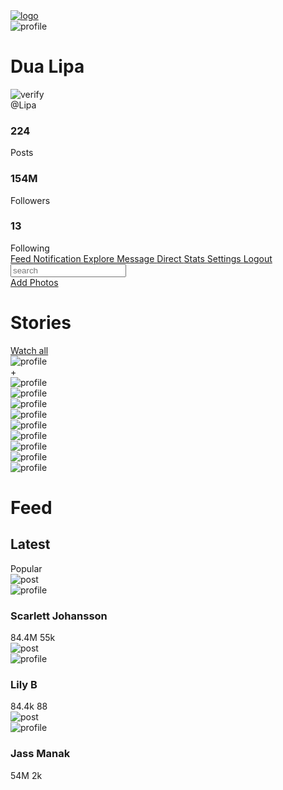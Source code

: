 <!DOCTYPE html>
<html lang="en">
<head>
    <meta charset="UTF-8" />
    <meta http-equiv="X-UA-Compatible" content="IE=edge" />
    <meta name="viewport" content="width=device-width, initial-scale=1.0" />
    <title>Document</title>
    <link rel="stylesheet" href="style.css" />
    <link href="https://cdn.jsdelivr.net/npm/remixicon@2.5.0/fonts/remixicon.css" rel="stylesheet" />
</head>
<body>
    <!-- sidebar -->
    <div class="sidebar">
        <a href="#" class="logo">
            <img src="img/logo.png" alt="logo" />
        </a>
        <!-- profile image -->
        <div class="profile">
            <div class="profile-img">
                <img src="img/profile.jpg" alt="profile" />
            </div>
            <div class="name">
                <h1>Dua Lipa</h1>
                <img src="img/verify.png" alt="verify" />
            </div>
            <span>@Lipa</span>
        </div>
        <!-- About -->
        <div class="about">
            <!-- Box 1 -->
            <div class="box">
                <h3>224</h3>
                <span>Posts</span>
            </div>
            <!-- Box 2 -->
            <div class="box">
                <h3>154M</h3>
                <span>Followers</span>
            </div>
            <!-- Box 3 -->
            <div class="box">
                <h3>13</h3>
                <span>Following</span>
            </div>
        </div>
        <!-- Menu -->
        <div class="menu">
            <a href="#">
                <span class="icon">
                    <i class="ri-function-line"></i>
                </span>
                Feed
            </a>
            <a href="#">
                <span class="icon">
                    <i class="ri-notification-4-line"></i>
                </span>
                Notification
            </a>
            <a href="#">
                <span class="icon">
                    <i class="ri-search-line"></i>
                </span>
                Explore
            </a>
            <a href="#">
                <span class="icon">
                    <i class="ri-mail-unread-fill"></i>
                </span>
                Message
            </a>
            <a href="#">
                <span class="icon">
                    <i class="ri-send-plane-fill"></i>
                </span>
                Direct
            </a>
            <a href="#">
                <span class="icon">
                    <i class="ri-bar-chart-2-fill"></i>
                </span>
                Stats
            </a>
            <a href="#">
                <span class="icon">
                    <i class="ri-settings-4-line"></i>
                </span>
                Settings
            </a>
            <a href="#">
                <span class="icon">
                    <i class="ri-logout-box-r-line"></i>
                </span>
                Logout
            </a>
        </div>
    </div>
    <!-- Main Home -->
    <div class="main-home">
        <div class="header">
            <!-- Search -->
            <div class="search">
                <i class="ri-search-line"></i>
                <input type="text" name="" id="" placeholder="search" />
            </div>
            <div class="header-content">
                <i class="ri-notification-4-line"></i>
                <i class="ri-mail-unread-fill"></i>
                <!-- Button -->
                <a href="#" class="btn">
                    <i class="ri-add-circle-fill"></i>
                    <div class="btn-text">
                        Add Photos
                    </div>
                </a>
            </div>
        </div>
        <div class="stories-title">
            <h1>Stories</h1>
            <a href="#" class="btn">
                <i class="ri-play-circle-line"></i>
                <div class="text">
                    Watch all
                </div>
            </a>
        </div>
        <div class="stories">
            <!-- stories 1 -->
            <div class="stories-img color">
                <img src="img/profile.jpg" alt="profile" />
                <div class="add">+</div>
            </div>
            <!-- stories 2 -->
            <div class="stories-img">
                <img src="img/profile2.jpg" alt="profile" />
            </div>
            <!-- stories 3 -->
            <div class="stories-img">
                <img src="img/profile3.jpg" alt="profile" />
            </div>
            <!-- stories 4 -->
            <div class="stories-img">
                <img src="img/profile4.jpg" alt="profile" />
            </div>
            <!-- stories 5 -->
            <div class="stories-img">
                <img src="img/profile5.jpg" alt="profile" />
            </div>
            <!-- stories 6 -->
            <div class="stories-img">
                <img src="img/profile6.jpg" alt="profile" />
            </div>
            <!-- stories 7 -->
            <div class="stories-img">
                <img src="img/profile7.jpg" alt="profile" />
            </div>
            <!-- stories 8 -->
            <div class="stories-img">
                <img src="img/profile8.jpg" alt="profile" />
            </div>
            <!-- stories 9 -->
            <div class="stories-img color">
                <img src="img/profile9.jpg" alt="profile" />
            </div>
            <!-- stories 10 -->
            <div class="stories-img color">
                <img src="img/profile10.jpg" alt="profile" />
            </div>
        </div>
        <div class="feed">
            <h1>Feed</h1>
            <div class="feed-text">
                <h2>Latest</h2>
                <span>Popular</span>
            </div>
        </div>
        <div class="main-post">
            <!-- box1 -->
            <div class="post-box">
                <img src="img/post1.jpg" alt="post" />
                <div class="post-info">
                    <div class="post-profile">
                        <div class="post-img">
                            <img src="img/profile10.jpg" alt="profile" />
                        </div>
                        <h3>Scarlett Johansson</h3>
                    </div>
                    <div class="likes">
                        <i class="ri-heart-line"></i>
                        <span>84.4M</span>
                        <i class="ri-chat-3-line"></i>
                        <span>55k</span>
                    </div>
                </div>
            </div>
            <!-- box2 -->
            <div class="post-box">
                <img src="img/post2.jpg" alt="post" />
                <div class="post-info">
                    <div class="post-profile">
                        <div class="post-img">
                            <img src="img/profile9.jpg" alt="profile" />
                        </div>
                        <h3>Lily B</h3>
                    </div>
                    <div class="likes">
                        <i class="ri-heart-line"></i>
                        <span>84.4k</span>
                        <i class="ri-chat-3-line"></i>
                        <span>88</span>
                    </div>
                </div>
            </div>
            <!-- box3 -->
            <div class="post-box">
                <img src="img/post3.jpg" alt="post" />
                <div class="post-info">
                    <div class="post-profile">
                        <div class="post-img">
                            <img src="img/profile8.jpg" alt="profile" />
                        </div>
                        <h3>Jass Manak</h3>
                    </div>
                    <div class="likes">
                        <i class="ri-heart-line"></i>
                        <span>54M</span>
                        <i class="ri-chat-3-line"></i>
                        <span>2k</span>
                    </div>
                </div>
            </div>
        </div>
    </div>
</body>
</html>
